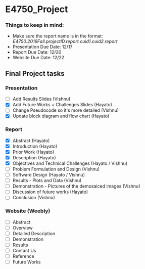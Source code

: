 # E4750_Project

### Things to keep in mind:
* Make sure the report name is in the format: *E4750.2019Fall.projectID.report.cuid1.cuid2.report*
* Presentation Due Date: 12/17
* Report Due Date: 12/20
* Website Due Date: 12/22

## Final Project tasks

### Presentation
- [ ] Add Results Slides (Vishnu)
- [x] Add Future Works + Challenges Slides (Hayato)
- [ ] Change Pseudocode so it's more detailed (Vishnu)
- [x] Update block diagram and flow chart (Hayato)

### Report
- [x] Abstract (Hayato)
- [x] Introduction (Hayato)
- [x] Prior Work (Hayato)
- [x] Description (Hayato)
- [x] Objectives and Technical Challenges (Hayato / Vishnu)
- [ ] Problem Formulation and Design (Vishnu)
- [ ] Software Design (Hayato / Vishnu)
- [ ] Results - Plots and Data (Vishnu)
- [ ] Demonstration - Pictures of the demosaiced images (Vishnu)
- [ ] Discussion of future works (Hayato)
- [ ] Conclusion (Vishnu)

### Website (Weebly)
- [ ] Abstract
- [ ] Overview
- [ ] Detailed Description
- [ ] Demonstration
- [ ] Results
- [ ] Contact Us
- [ ] Reference
- [ ] Future Works
